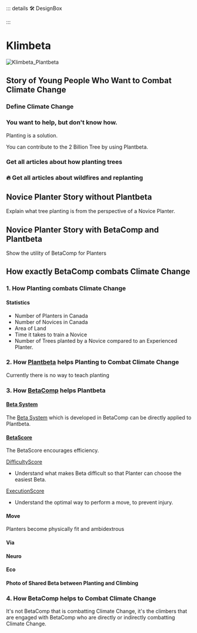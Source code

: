 ::: details 🛠 <dev>DesignBox</dev> 



:::

# Klimbeta

![Klimbeta_Plantbeta](/Klimbeta_Plantbeta.png)

## Story of Young People Who Want to Combat Climate Change 

### Define Climate Change

<!-- Use Second Person Perspective in the Stories -->

### You want to help, but don't know how.

Planting is a solution.

You can contribute to the 2 Billion Tree by using Plantbeta.

### Get all articles about how planting trees 

### 🔥 Get all articles about wildfires and replanting

## Novice Planter Story without Plantbeta

Explain what tree planting is from the perspective of a Novice Planter.

## Novice Planter Story with BetaComp and Plantbeta

Show the utility of BetaComp for Planters

## How exactly BetaComp combats Climate Change

### 1. How Planting combats Climate Change

#### Statistics
- Number of Planters in Canada
- Number of Novices in Canada
- Area of Land
- Time it takes to train a Novice
- Number of Trees planted by a Novice compared to an Experienced Planter.


### 2. How [Plantbeta]() helps Planting to Combat Climate Change

Currently there is no way to teach planting



### 3. How [BetaComp](/guide/What/WhatBetaComp) helps Plantbeta

#### [Beta System](reference/Beta/WhatBetaSystem)
The [Beta System](reference/Beta/WhatBetaSystem) which is developed in BetaComp can be directly applied to Plantbeta.

#### [BetaScore](/reference/Score/Overview)

The BetaScore encourages efficiency.


[DifficultyScore](/reference/Score/Difficulty/Overview)
- Understand what makes Beta difficult so that Planter can choose the easiest Beta.

[ExecutionScore](/reference/Score)
- Understand the optimal way to perform a move, to prevent injury.

#### Move

Planters become physically fit and ambidextrous

#### Via

#### Neuro

#### Eco


#### Photo of Shared Beta between Planting and Climbing

### 4. How BetaComp helps to Combat Climate Change

It's not BetaComp that is combatting Climate Change, it's the climbers that are engaged with BetaComp who are directly or indirectly combatting Climate Change.
